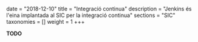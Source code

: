 date = "2018-12-10"
title = "Integració continua"
description = "Jenkins és l'eina implantada al SIC per la integració continua"
sections = "SIC"
taxonomies = []
weight = 1
+++

**TODO**
